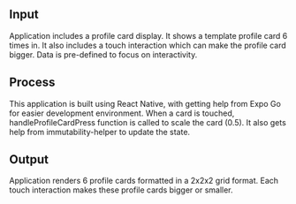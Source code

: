 ## Input

Application includes a profile card display. It shows a template profile card 6 times in. It also includes a touch interaction which can make the profile card bigger. Data is pre-defined to focus on interactivity.

## Process

This application is built using React Native, with getting help from Expo Go for easier development environment. When a card is touched, handleProfileCardPress function is called to scale the card (0.5). It also gets help from immutability-helper to update the state. 

## Output

Application renders 6 profile cards formatted in a 2x2x2 grid format. Each touch interaction makes these profile cards bigger or smaller. 